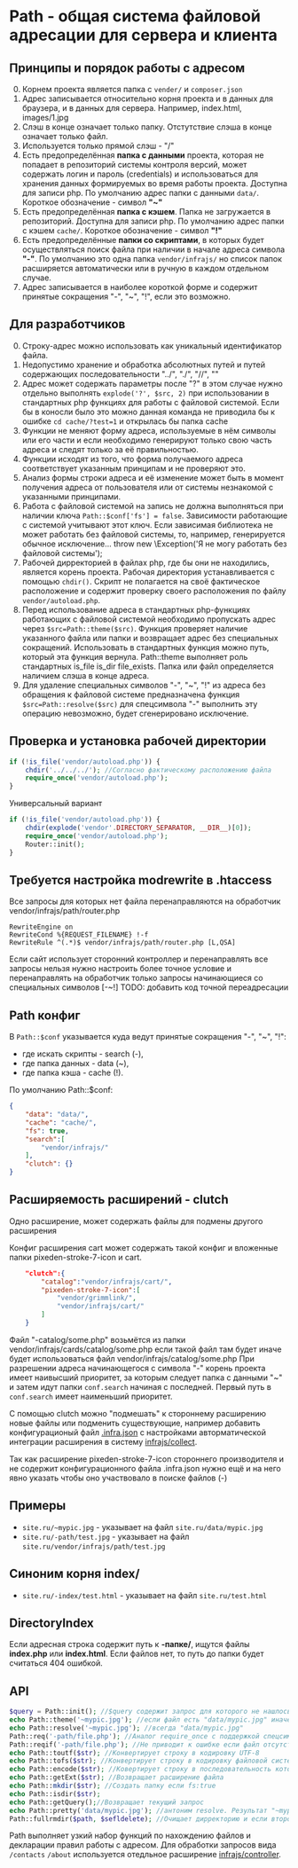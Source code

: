 # Path - общая система файловой адресации для сервера и клиента

## Принципы и порядок работы с адресом
0. Корнем проекта является папка с  ```vender/``` и ```composer.json```
0. Адрес записывается относительно корня проекта и в данных для браузера, и в данных для сервера. Например, index.html, images/1.jpg
0. Слэш в конце означает только папку. Отстутствие слэша в конце означает только файл.
0. Используется только прямой слэш - "/"
0. Есть предопределённая **папка c данными** проекта, которая не попадает в репозиторий системы контроля версий, может содержать логин и пароль (credentials) и использоваться для хранения данных формируемых во время работы проекта. Доступна для записи php. По умолчанию адрес папки с данными ```data/```. Короткое обозначение - символ **"~"**
0. Есть предопределённая **папка с кэшем**. Папка не загружается в репозиторий. Доступна для записи php. По умолчанию адрес папки с кэшем ```cache/```. Короткое обозначение - символ **"!"**
0. Есть предопределённые **папки cо скриптами**, в которых будет осуществляться поиск файла при наличии в начале адреса символа **"-"**. По умолчанию это одна папка ```vendor/infrajs/``` но список папок расширяется автоматически или в ручную в каждом отдельном случае.
0. Адрес записывается в наиболее короткой форме и содержит принятые сокращения "-", "~", "!", если это возможно. 


## Для разработчиков


0. Строку-адрес можно использовать как уникальный идентификатор файла.
0. Недопустимо хранение и обработка абсолютных путей и путей содержающих последовательности "../", "./", "//", "\"
0. Адрес может содержать параметры после "?" в этом случае нужно отдельно выполнять ```explode('?', $src, 2)``` при использовании в стандартных php функциях для работы с файловой системой. Если бы в коносли было это можно данная команда не приводила бы к ошибке ```cd cache/?test=1``` и открылась бы папка cache
0. Функции не меняют форму адреса, используемые в нём символы или его части и если необходимо генерируют только свою часть адреса и следят только за её правильностью. 
0. Функции исходят из того, что форма получаемого адреса соответствует указанным принципам и не проверяют это.
0. Анализ формы строки адреса и её изменение может быть в момент получения адреса от пользователя или от системы незнакомой с указанными принципами.
0. Работа с файловой системой на запись не должна выполняться при наличии ключа ```Path::$conf['fs'] = false```. Зависимости работающие с системой учитывают этот ключ. Если зависимая библиотека не может работать без файловой системы, то, например, генерируется обычное исключение... throw new \Exception('Я не могу работать без файловой системы');
0. Рабочей дирректорией в файлах php, где бы они не находились, является корень проекта. Рабочая директория устанавливается с помощью ```chdir()```. Скрипт не полагается на своё фактическое расположение и содержит проверку своего расположения по файлу ```vendor/autoload.php```.
0. Перед использование адреса в стандартных php-функциях работающих с файловой системой необходимо пропускать адрес через ```$src=Path::theme($src)```. Функция проверяет наличие указанного файла или папки и возвращает адрес без специальных сокращений. Использовать в стандартных функция можно путь, который эта функция вернула. Path::theme выполняет роль стандартных is_file is_dir file_exists. Папка или файл определяется наличием слэша в конце адреса.
0. Для удаление специальных символов "-", "~", "!" из адреса без обращения к файловой системе предназначена функция ```$src=Path::resolve($src)``` для спецсимвола "-" выполнить эту операцию невозможно, будет сгенерировано исключение.

## Проверка и установка рабочей директории
```php
if (!is_file('vendor/autoload.php')) {
	chdir('../../../'); //Согласно фактическому расположению файла
	require_once('vendor/autoload.php');
}
```

Универсальный вариант
```php
if (!is_file('vendor/autoload.php')) {
	chdir(explode('vendor'.DIRECTORY_SEPARATOR, __DIR__)[0]);
	require_once('vendor/autoload.php');
	Router::init();
}
```
## Требуется настройка modrewrite в .htaccess
Все запросы для которых нет файла перенаправляются на обработчик vendor/infrajs/path/router.php
```
RewriteEngine on
RewriteCond %{REQUEST_FILENAME} !-f
RewriteRule ^(.*)$ vendor/infrajs/path/router.php [L,QSA]
``` 

Если сайт использует сторонний контроллер и перенаправлять все запросы нельзя нужно настроить более точное условие и перенаправлять на обработчик только запросы начинающиеся со специальных символов [-~!]
TODO: добавить код точной переадресации

## Path конфиг
В ```Path::$conf``` указывается куда ведут принятые сокращения "-", "~", "!":

* где искать скрипты - search (-),
* где папка данных - data (~), 
* где папка кэша - cache (!). 

По умолчанию Path::$conf:
```json
{
	"data": "data/",
	"cache": "cache/",
	"fs": true,
	"search":[
		"vendor/infrajs/"
	],
	"clutch": {}
}
```
## Расширяемость расширений - clutch
Одно расширение, может содержать файлы для подмены другого расширения 

Конфиг расширения cart может содержать такой конфиг и вложенные папки pixeden-stroke-7-icon и cart. 
```json
	"clutch":{
		"catalog":"vendor/infrajs/cart/",
		"pixeden-stroke-7-icon":[
			"vendor/grimmlink/",
			"vendor/infrajs/cart/"
		]
	}
```
Файл "-catalog/some.php" возьмётся из папки vendor/infrajs/cards/catalog/some.php если такой файл там будет иначе будет использоваться файл vendor/infrajs/catalog/some.php
При разрешении адреса начинающегося с символа "-" корень проекта имеет наивысший приоритет, за которым следует папка с данными "~" и затем идут папки ```conf.search``` начиная с последней. Первый путь в ```conf.search``` имеет наименьший приоритет.

С помощью clutch можно "подмешать" к стороннему расширению новые файлы или подменить существующие, например добавить конфигурационый файл [.infra.json](https://github.com/infrajs/config) с настройками авторматической интеграции расширения в систему [infrajs/collect](https://github.com/infrajs/collect).

Так как расширение pixeden-stroke-7-icon стороннего производителя и не содержит конфигурационного файла .infra.json нужно ещё и на него явно указать чтобы оно участвовало в поиске файлов (-)
## Примеры
* ```site.ru/~mypic.jpg``` - указывает на файл ```site.ru/data/mypic.jpg```
* ```site.ru/-path/test.jpg``` - указывает на файл ```site.ru/vendor/infrajs/path/test.jpg```

## Синоним корня index/
* ```site.ru/-index/test.html``` - указывает на файл ```site.ru/test.html```

## DirectoryIndex
Если адресная строка содержит путь к **-папке/**, ищутся файлы **index.php** или **index.html**. Если файлов нет, то путь до папки будет считаться 404 ошибкой.

## API
```php
$query = Path::init(); //$query содержит запрос для которого не нашлось решения иначе выполнится exit;
echo Path::theme('~mypic.jpg'); //если файл есть "data/mypic.jpg" иначе false
echo Path::resolve('~mypic.jpg'); //всегда "data/mypic.jpg"
Path::req('-path/file.php'); //Аналог require_once с поддержкой спецсимволов
Path::reqif('-path/file.php'); //Не приводит к ошибке если файл отсутствует
echo Path::toutf($str); //Конвертирует строку в кодировку UTF-8
echo Path::tofs($str); //Конвертирует строку в кодировку файловой системы cp1251 под windows, depricated, используется при использовании кирилицы вименах файлов
echo Path::encode($str); //Ковертирует строку в последовательность которую можно использовать в имени файла - удаляются запрещённые символы
echo Path::getExt($str); //Возвращает расширение файла
echo Path::mkdir($str); //Создать папку если fs:true
echo Path::isdir($str);
echo Path::getQuery();//Возвращает текущий запрос
echo Path::pretty('data/mypic.jpg'); //антоним resolve. Результат "~mypic.jpg"
Path::fullrmdir($path, $sefldelete); //Очищает дирректорию и если второй аргумент true то дирректория удаляется
```

Path выполняет узкий набор функций по нахождению файлов и декларации правил работы с адресом. 
Для обработки запросов вида ```/contacts``` ```/about``` используется отедльное расширение [infrajs/controller](https://github.com/infrajs/controller).
